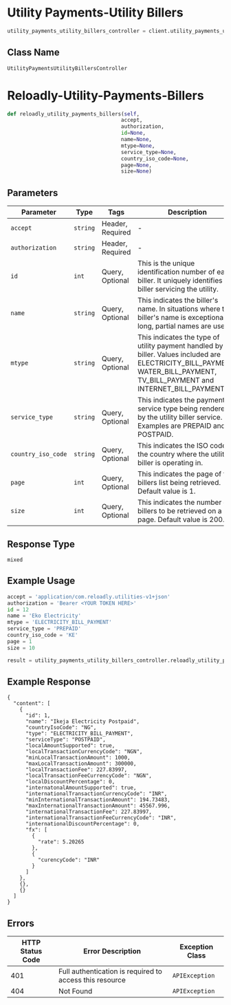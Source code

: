 # Utility Payments-Utility Billers

```python
utility_payments_utility_billers_controller = client.utility_payments_utility_billers
```

## Class Name

`UtilityPaymentsUtilityBillersController`


# Reloadly-Utility-Payments-Billers

```python
def reloadly_utility_payments_billers(self,
                                     accept,
                                     authorization,
                                     id=None,
                                     name=None,
                                     mtype=None,
                                     service_type=None,
                                     country_iso_code=None,
                                     page=None,
                                     size=None)
```

## Parameters

| Parameter | Type | Tags | Description |
|  --- | --- | --- | --- |
| `accept` | `string` | Header, Required | - |
| `authorization` | `string` | Header, Required | - |
| `id` | `int` | Query, Optional | This is the unique identification number of each biller. It uniquely identifies the biller servicing the utility. |
| `name` | `string` | Query, Optional | This indicates the biller's name. In situations where the biller's name is exceptionally long, partial names are used. |
| `mtype` | `string` | Query, Optional | This indicates the type of utility payment handled by the biller. Values included are ELECTRICITY_BILL_PAYMENT, WATER_BILL_PAYMENT, TV_BILL_PAYMENT and INTERNET_BILL_PAYMENT. |
| `service_type` | `string` | Query, Optional | This indicates the payment service type being rendered by the utility biller service. Examples are PREPAID and POSTPAID. |
| `country_iso_code` | `string` | Query, Optional | This indicates the ISO code of the country where the utility biller is operating in. |
| `page` | `int` | Query, Optional | This indicates the page of the billers list being retrieved. Default value is 1. |
| `size` | `int` | Query, Optional | This indicates the number of billers to be retrieved on a page. Default value is 200. |

## Response Type

`mixed`

## Example Usage

```python
accept = 'application/com.reloadly.utilities-v1+json'
authorization = 'Bearer <YOUR TOKEN HERE>'
id = 12
name = 'Eko Electricity'
mtype = 'ELECTRICITY_BILL_PAYMENT'
service_type = 'PREPAID'
country_iso_code = 'KE'
page = 1
size = 10

result = utility_payments_utility_billers_controller.reloadly_utility_payments_billers(accept, authorization, id, name, mtype, service_type, country_iso_code, page, size)
```

## Example Response

```
{
  "content": [
    {
      "id": 1,
      "name": "Ikeja Electricity Postpaid",
      "countryIsoCode": "NG",
      "type": "ELECTRICITY_BILL_PAYMENT",
      "serviceType": "POSTPAID",
      "localAmountSupported": true,
      "localTransactionCurrencyCode": "NGN",
      "minLocalTransactionAmount": 1000,
      "maxLocalTransactionAmount": 300000,
      "localTransactionFee": 227.83997,
      "localTransactionFeeCurrencyCode": "NGN",
      "localDiscountPercentage": 0,
      "internatonalAmountSupported": true,
      "internationalTransactionCurrencyCode": "INR",
      "minInternationalTransactionAmount": 194.73483,
      "maxInternationalTransactionAmount": 45567.996,
      "internationalTransactionFee": 227.83997,
      "internationalTransactionFeeCurrencyCode": "INR",
      "internationalDiscountPercentage": 0,
      "fx": [
        {
          "rate": 5.20265
        },
        {
          "curencyCode": "INR"
        }
      ]
    },
    {},
    {}
  ]
}
```

## Errors

| HTTP Status Code | Error Description | Exception Class |
|  --- | --- | --- |
| 401 | Full authentication is required to access this resource | `APIException` |
| 404 | Not Found | `APIException` |

